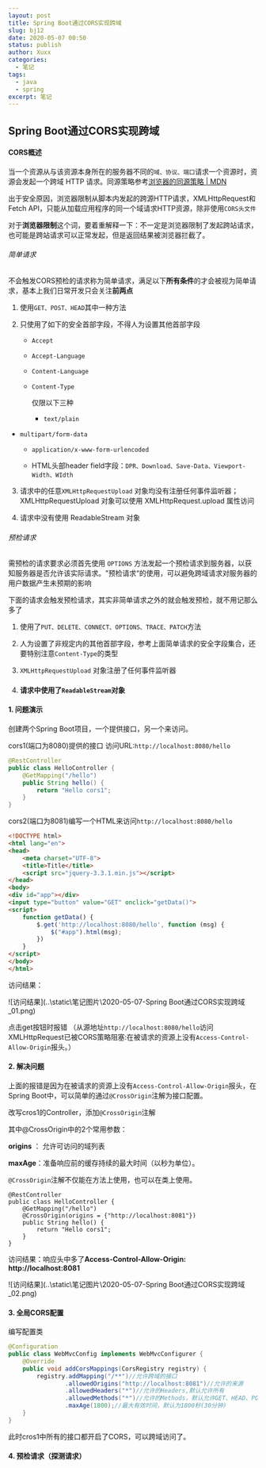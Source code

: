 ```yaml
---
layout: post
title: Spring Boot通过CORS实现跨域
slug: bj12
date: 2020-05-07 00:50
status: publish
author: Xuxx
categories: 
  - 笔记
tags: 
  - java
  - spring
excerpt: 笔记
---
```


## Spring Boot通过CORS实现跨域

#### CORS概述

当一个资源从与该资源本身所在的服务器不同的`域、协议、端口`请求一个资源时，资源会发起一个跨域 HTTP 请求。同源策略参考[浏览器的同源策略 | MDN](https://developer.mozilla.org/zh-CN/docs/Web/Security/Same-origin_policy)

出于安全原因，浏览器限制从脚本内发起的跨源HTTP请求，XMLHttpRequest和Fetch API，只能从加载应用程序的同一个域请求HTTP资源，除非使用`CORS头文件`

对于**浏览器限制**这个词，要着重解释一下：不一定是浏览器限制了发起跨站请求，也可能是跨站请求可以正常发起，但是返回结果被浏览器拦截了。

###### 简单请求

不会触发CORS预检的请求称为简单请求，满足以下**所有条件**的才会被视为简单请求，基本上我们日常开发只会关注**前两点**

1. 使用`GET、POST、HEAD`其中一种方法

2. 只使用了如下的安全首部字段，不得人为设置其他首部字段

   - `Accept`

   - `Accept-Language`

   - `Content-Language`

   - `Content-Type`
     
     仅限以下三种

     - `text/plain`
- `multipart/form-data`
     - `application/x-www-form-urlencoded`

   - HTML头部header field字段：`DPR、Download、Save-Data、Viewport-Width、WIdth`
   
3. 请求中的任意`XMLHttpRequestUpload` 对象均没有注册任何事件监听器；XMLHttpRequestUpload 对象可以使用 XMLHttpRequest.upload 属性访问

4. 请求中没有使用 ReadableStream 对象

###### 预检请求

需预检的请求要求必须首先使用 `OPTIONS` 方法发起一个预检请求到服务器，以获知服务器是否允许该实际请求。"预检请求“的使用，可以避免跨域请求对服务器的用户数据产生未预期的影响

下面的请求会触发预检请求，其实非简单请求之外的就会触发预检，就不用记那么多了

1. 使用了`PUT、DELETE、CONNECT、OPTIONS、TRACE、PATCH`方法

2. 人为设置了非规定内的其他首部字段，参考上面简单请求的安全字段集合，还要特别注意`Content-Type`的类型

3. `XMLHttpRequestUpload` 对象注册了任何事件监听器

4. #### 请求中使用了`ReadableStream`对象

#### 1. 问题演示

创建两个Spring Boot项目，一个提供接口，另一个来访问。

cors1(端口为8080)提供的接口 访问URL:`http://localhost:8080/hello`

```java
@RestController
public class HelloController {
    @GetMapping("/hello")
    public String hello() {
        return "Hello cors1";
    }
}
```

cors2(端口为8081)编写一个HTML来访问`http://localhost:8080/hello`

```html
<!DOCTYPE html>
<html lang="en">
<head>
    <meta charset="UTF-8">
    <title>Title</title>
    <script src="jquery-3.3.1.min.js"></script>
</head>
<body>
<div id="app"></div>
<input type="button" value="GET" onclick="getData()">
<script>
    function getData() {
        $.get('http://localhost:8080/hello', function (msg) {
            $("#app").html(msg);
        })
    }
</script>
</body>
</html>
```

访问结果：

![访问结果](..\static\笔记图片\2020-05-07-Spring Boot通过CORS实现跨域_01.png)

点击get按钮时报错 （从源地址`http://localhost:8080/hello`访问XMLHttpRequest已被CORS策略阻塞:在被请求的资源上没有`Access-Control-Allow-Origin`报头。）

#### 2. 解决问题

上面的报错是因为在被请求的资源上没有`Access-Control-Allow-Origin`报头，在Spring Boot中，可以简单的通过`@CrossOrigin`注解为接口配置。

改写cros1的Controller，添加`@CrossOrigin`注解

其中@CrossOrigin中的2个常用参数：

**origins**  ： 允许可访问的域列表

**maxAge**：准备响应前的缓存持续的最大时间（以秒为单位）。

`@CrossOrigin`注解不仅能在方法上使用，也可以在类上使用。

```
@RestController
public class HelloController {
    @GetMapping("/hello")
    @CrossOrigin(origins = {"http://localhost:8081"})
    public String hello() {
        return "Hello cors1";
    }
}
```

访问结果：响应头中多了**Access-Control-Allow-Origin: http://localhost:8081**

![访问结果](..\static\笔记图片\2020-05-07-Spring Boot通过CORS实现跨域_02.png)

#### 3. 全局CORS配置

编写配置类

```java
@Configuration
public class WebMvcConfig implements WebMvcConfigurer {
    @Override
    public void addCorsMappings(CorsRegistry registry) {
        registry.addMapping("/**")//允许跨域的接口
                .allowedOrigins("http://localhost:8081")//允许的来源
                .allowedHeaders("*")//允许的Headers,默认允许所有
                .allowedMethods("*")//允许的Methods，默认允许GET、HEAD、POST
                .maxAge(1800);//最大有效时间，默认为1800秒(30分钟)
    }
}
```

此时cros1中所有的接口都开启了CORS，可以跨域访问了。

#### 4. 预检请求（探测请求）

